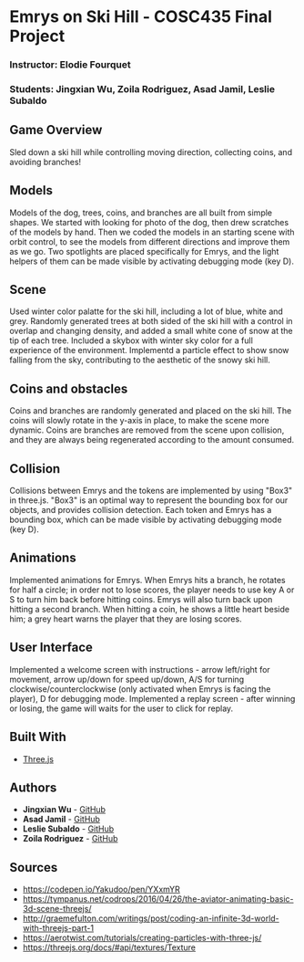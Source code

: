 # Emrys on Ski Hill - COSC435 Final Project
### Instructor: Elodie Fourquet
### Students: Jingxian Wu, Zoila Rodriguez, Asad Jamil, Leslie Subaldo

## Game Overview

Sled down a ski hill while controlling moving direction, collecting coins, and avoiding branches! 

## Models

Models of the dog, trees, coins, and branches are all built from simple shapes. We started with looking for photo of the dog, then drew scratches of the models by hand. Then we coded the models in an starting scene with orbit control, to see the models from different directions and improve them as we go. Two spotlights are placed specifically for Emrys, and the light helpers of them can be made visible by activating debugging mode (key D).

## Scene

Used winter color palatte for the ski hill, including a lot of blue, white and grey. Randomly generated trees at both sided of the ski hill with a control in overlap and changing density, and added a small white cone of snow at the tip of each tree. Included a skybox with winter sky color for a full experience of the environment. Implementd a particle effect to show snow falling from the sky, contributing to the aesthetic of the snowy ski hill. 

## Coins and obstacles

Coins and branches are randomly generated and placed on the ski hill. The coins will slowly rotate in the y-axis in place, to make the scene more dynamic. Coins are branches are removed from the scene upon collision, and they are always being regenerated according to the amount consumed. 

## Collision

Collisions between Emrys and the tokens are implemented by using "Box3" in three.js. "Box3" is an optimal way to represent the bounding box for our objects, and provides collision detection. Each token and Emrys has a bounding box, which can be made visible by activating debugging mode (key D). 

## Animations

Implemented animations for Emrys. When Emrys hits a branch, he rotates for half a circle; in order not to lose scores, the player needs to use key A or S to turn him back before hitting coins. Emrys will also turn back upon hitting a second branch. When hitting a coin, he shows a little heart beside him; a grey heart warns the player that they are losing scores. 

## User Interface

Implemented a welcome screen with instructions - arrow left/right for movement, arrow up/down for speed up/down, A/S for turning clockwise/counterclockwise (only activated when Emrys is facing the player), D for debugging mode. 
Implemented a replay screen - after winning or losing, the game will waits for the user to click for replay. 


## Built With

* [Three.js](https://threejs.org)
 

## Authors

* **Jingxian Wu** - [GitHub](https://github.com/JingxianWu)
* **Asad Jamil** - [GitHub](https://github.com/Asadius)
* **Leslie Subaldo** - [GitHub](https://github.com/lsubaldo)
* **Zoila Rodriguez** - [GitHub](https://github.com/zrodriguez)


## Sources

* https://codepen.io/Yakudoo/pen/YXxmYR
* https://tympanus.net/codrops/2016/04/26/the-aviator-animating-basic-3d-scene-threejs/
* http://graemefulton.com/writings/post/coding-an-infinite-3d-world-with-threejs-part-1
* https://aerotwist.com/tutorials/creating-particles-with-three-js/
* https://threejs.org/docs/#api/textures/Texture